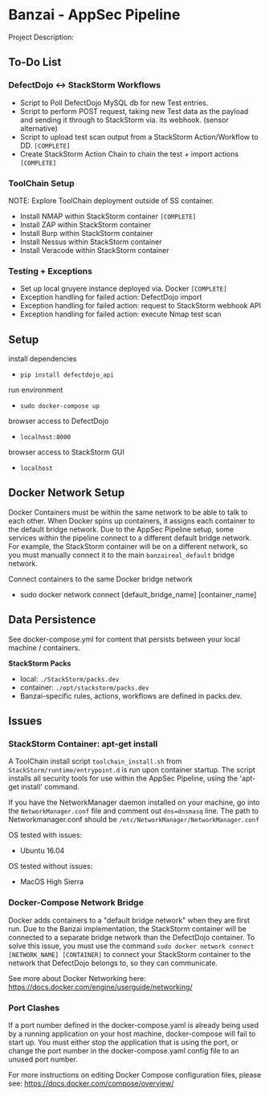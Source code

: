 # Banzai - AppSec Pipeline

Project Description:

## To-Do List

### DefectDojo <-> StackStorm Workflows
* Script to Poll DefectDojo MySQL db for new Test entries.
* Script to perform POST request, taking new Test data as the payload and sending it through to StackStorm via. its webhook. (sensor alternative)
* Script to upload test scan output from a StackStorm Action/Workflow to DD. `[COMPLETE]`
* Create StackStorm Action Chain to chain the test + import actions `[COMPLETE]`

### ToolChain Setup
NOTE: Explore ToolChain deployment outside of SS container.
* Install NMAP within StackStorm container `[COMPLETE]`
* Install ZAP within StackStorm container
* Install Burp within StackStorm container
* Install Nessus within StackStorm container
* Install Veracode within StackStorm container

### Testing + Exceptions
* Set up local gruyere instance deployed via. Docker `[COMPLETE]`
* Exception handling for failed action: DefectDojo import
* Exception handling for failed action: request to StackStorm webhook API
* Exception handling for failed action: execute Nmap test scan

## Setup

install dependencies
* `pip install defectdojo_api`

run environment
* `sudo docker-compose up`

browser access to DefectDojo
* `localhost:8000`

browser access to StackStorm GUI
* `localhost`

## Docker Network Setup
Docker Containers must be within the same network to be able to talk to each other. When Docker spins up containers, it assigns each container to the default bridge network. Due to the AppSec Pipeline setup, some services within the pipeline connect to a different default bridge network. For example, the StackStorm container will be on a different network, so you must manually connect it to the main `banzaireal_default` bridge network.

Connect containers to the same Docker bridge network
* sudo docker network connect [default_bridge_name] [container_name]

## Data Persistence

See docker-compose.yml for content that persists between your local machine / containers.

__StackStorm Packs__
* local: `./StackStorm/packs.dev`
* container: `./opt/stackstorm/packs.dev`
* Banzai-specific rules, actions, workflows are defined in packs.dev.

## Issues ##

### StackStorm Container: apt-get install ###

A ToolChain install script `toolchain_install.sh` from `StackStorm/runtime/entrypoint.d` is run upon container startup.
The script installs all security tools for use within the AppSec Pipeline, using the 'apt-get install' command.

If you have the NetworkManager daemon installed on your machine, go into the `NetworkManager.conf` file and comment out `dns=dnsmasq` line.
The path to Networkmanager.conf should be `/etc/NetworkManager/NetworkManager.conf`

OS tested with issues:
* Ubuntu 16.04

OS tested without issues:
* MacOS High Sierra

### Docker-Compose Network Bridge ###

Docker adds containers to a "default bridge network" when they are first run. Due to the Banzai implementation, the StackStorm container will be connected to a separate bridge network than the DefectDojo container. To solve this issue, you must use the command `sudo docker network connect [NETWORK_NAME] [CONTAINER]` to connect your StackStorm container to the network that DefectDojo belongs to, so they can communicate.

See more about Docker Networking here: https://docs.docker.com/engine/userguide/networking/

### Port Clashes ###

If a port number defined in the docker-compose.yaml is already being used by a running application on your host machine, docker-compose will fail to start up.
You must either stop the application that is using the port, or change the port number in the docker-compose.yaml config file to an unused port number.

For more instructions on editing Docker Compose configuration files, please see: https://docs.docker.com/compose/overview/
